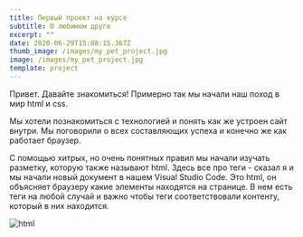 ```yaml
---
title: Первый проект на курсе
subtitle: О любимом друге
excerpt: ""
date: 2020-06-29T15:08:15.367Z
thumb_image: /images/my_pet_project.jpg
image: /images/my_pet_project.jpg
template: project
---
```

Привет. Давайте знакомиться! Примерно так мы начали наш поход в мир html и css.

Мы хотели познакомиться с технологией и понять как же устроен сайт внутри. Мы поговорили о всех составляющих успеха и конечно же как работает браузер.

С помощью хитрых, но очень понятных правил мы начали изучать разметку, которую также называют html. Здесь все про теги - сказал я и мы начали новый документ в нашем Visual Studio Code. Это html, он объясняет браузеру какие элементы находятся на странице. В нем есть теги на любой случай и важно  чтобы теги соответствовали контенту, который в них находится.

![html](/images/screen-shot-2020-06-29-at-18.14.21.png)
